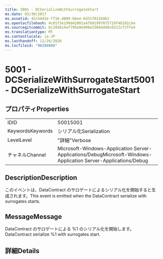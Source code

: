 ```yaml
---
title: 5001 - DCSerializeWithSurrogateStart
ms.date: 03/30/2017
ms.assetid: 42cb442e-ff16-4809-bbee-6d31f012b9b2
ms.openlocfilehash: 4c01f3e199d42001a47b91997075719f48102cbe
ms.sourcegitcommit: bc293b14af795e0e999e3304dd40c0222cf2ffe4
ms.translationtype: MT
ms.contentlocale: ja-JP
ms.lasthandoff: 11/26/2020
ms.locfileid: "96284668"
---
```

# <a name="5001---dcserializewithsurrogatestart"></a><span data-ttu-id="8d25f-102">5001 - DCSerializeWithSurrogateStart</span><span class="sxs-lookup"><span data-stu-id="8d25f-102">5001 - DCSerializeWithSurrogateStart</span></span>

## <a name="properties"></a><span data-ttu-id="8d25f-103">プロパティ</span><span class="sxs-lookup"><span data-stu-id="8d25f-103">Properties</span></span>  
  
|||  
|-|-|  
|<span data-ttu-id="8d25f-104">ID</span><span class="sxs-lookup"><span data-stu-id="8d25f-104">ID</span></span>|<span data-ttu-id="8d25f-105">5001</span><span class="sxs-lookup"><span data-stu-id="8d25f-105">5001</span></span>|  
|<span data-ttu-id="8d25f-106">Keywords</span><span class="sxs-lookup"><span data-stu-id="8d25f-106">Keywords</span></span>|<span data-ttu-id="8d25f-107">シリアル化</span><span class="sxs-lookup"><span data-stu-id="8d25f-107">Serialization</span></span>|  
|<span data-ttu-id="8d25f-108">Level</span><span class="sxs-lookup"><span data-stu-id="8d25f-108">Level</span></span>|<span data-ttu-id="8d25f-109">"詳細"</span><span class="sxs-lookup"><span data-stu-id="8d25f-109">Verbose</span></span>|  
|<span data-ttu-id="8d25f-110">チャネル</span><span class="sxs-lookup"><span data-stu-id="8d25f-110">Channel</span></span>|<span data-ttu-id="8d25f-111">Microsoft-Windows-Application Server-Applications/Debug</span><span class="sxs-lookup"><span data-stu-id="8d25f-111">Microsoft-Windows-Application Server-Applications/Debug</span></span>|  
  
## <a name="description"></a><span data-ttu-id="8d25f-112">Description</span><span class="sxs-lookup"><span data-stu-id="8d25f-112">Description</span></span>  

 <span data-ttu-id="8d25f-113">このイベントは、DataContract のサロゲートによるシリアル化を開始すると生成されます。</span><span class="sxs-lookup"><span data-stu-id="8d25f-113">This event is emitted when the DataContract serialize with surrogates starts.</span></span>  
  
## <a name="message"></a><span data-ttu-id="8d25f-114">Message</span><span class="sxs-lookup"><span data-stu-id="8d25f-114">Message</span></span>  

 <span data-ttu-id="8d25f-115">DataContract のサロゲートによる %1 のシリアル化を開始します。</span><span class="sxs-lookup"><span data-stu-id="8d25f-115">DataContract serialize %1 with surrogates start.</span></span>  
  
## <a name="details"></a><span data-ttu-id="8d25f-116">詳細</span><span class="sxs-lookup"><span data-stu-id="8d25f-116">Details</span></span>
